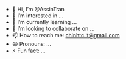 - 👋 Hi, I’m @AssinTran
- 👀 I’m interested in ...
- 🌱 I’m currently learning ...
- 💞️ I’m looking to collaborate on ...
- 📫 How to reach me: chinhtc.it@gmail.com
- 😄 Pronouns: ...
- ⚡ Fun fact: ...

<!---
AssinTran/AssinTran is a ✨ special ✨ repository because its `README.md` (this file) appears on your GitHub profile.
You can click the Preview link to take a look at your changes.
--->
